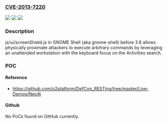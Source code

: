 ### [CVE-2013-7220](https://cve.mitre.org/cgi-bin/cvename.cgi?name=CVE-2013-7220)
![](https://img.shields.io/static/v1?label=Product&message=n%2Fa&color=blue)
![](https://img.shields.io/static/v1?label=Version&message=n%2Fa&color=blue)
![](https://img.shields.io/static/v1?label=Vulnerability&message=n%2Fa&color=brighgreen)

### Description

js/ui/screenShield.js in GNOME Shell (aka gnome-shell) before 3.8 allows physically proximate attackers to execute arbitrary commands by leveraging an unattended workstation with the keyboard focus on the Activities search.

### POC

#### Reference
- https://github.com/o2platform/DefCon_RESTing/tree/master/Live-Demos/Neo4j

#### Github
No PoCs found on GitHub currently.

